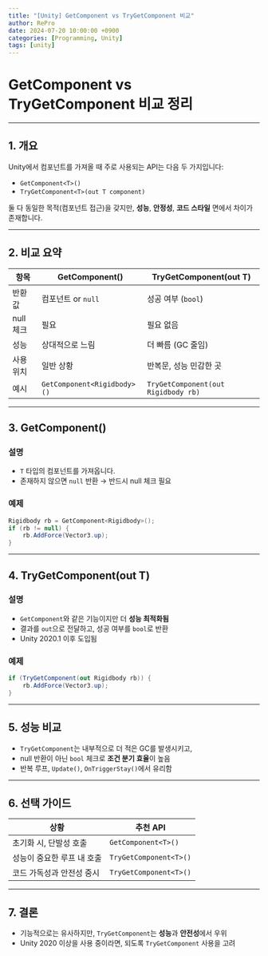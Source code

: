 ```yaml
---
title: "[Unity] GetComponent vs TryGetComponent 비교"
author: RePro
date: 2024-07-20 10:00:00 +0900
categories: [Programming, Unity]
tags: [unity]
---
```


# GetComponent vs TryGetComponent 비교 정리

---

## 1. 개요

Unity에서 컴포넌트를 가져올 때 주로 사용되는 API는 다음 두 가지입니다:

- `GetComponent<T>()`
- `TryGetComponent<T>(out T component)`

둘 다 동일한 목적(컴포넌트 접근)을 갖지만, **성능**, **안정성**, **코드 스타일** 면에서 차이가 존재합니다.

---

## 2. 비교 요약

| 항목 | GetComponent<T>() | TryGetComponent<T>(out T) |
|------|--------------------|----------------------------|
| 반환값 | 컴포넌트 or `null` | 성공 여부 (`bool`) |
| null 체크 | 필요 | 필요 없음 |
| 성능 | 상대적으로 느림 | 더 빠름 (GC 줄임) |
| 사용 위치 | 일반 상황 | 반복문, 성능 민감한 곳 |
| 예시 | `GetComponent<Rigidbody>()` | `TryGetComponent(out Rigidbody rb)` |

---

## 3. GetComponent<T>()

### 설명
- `T` 타입의 컴포넌트를 가져옵니다.
- 존재하지 않으면 `null` 반환 → 반드시 null 체크 필요

### 예제
```csharp
Rigidbody rb = GetComponent<Rigidbody>();
if (rb != null) {
    rb.AddForce(Vector3.up);
}
```

---

## 4. TryGetComponent<T>(out T)

### 설명
- `GetComponent`와 같은 기능이지만 더 **성능 최적화됨**
- 결과를 `out`으로 전달하고, 성공 여부를 `bool`로 반환
- Unity 2020.1 이후 도입됨

### 예제
```csharp
if (TryGetComponent(out Rigidbody rb)) {
    rb.AddForce(Vector3.up);
}
```

---

## 5. 성능 비교

- `TryGetComponent`는 내부적으로 더 적은 GC를 발생시키고,
- null 반환이 아닌 `bool` 체크로 **조건 분기 효율**이 높음
- 반복 루프, `Update()`, `OnTriggerStay()`에서 유리함

---

## 6. 선택 가이드

| 상황 | 추천 API |
|------|-----------|
| 초기화 시, 단발성 호출 | `GetComponent<T>()` |
| 성능이 중요한 루프 내 호출 | `TryGetComponent<T>()` |
| 코드 가독성과 안전성 중시 | `TryGetComponent<T>()` |

---

## 7. 결론

- 기능적으로는 유사하지만, `TryGetComponent`는 **성능**과 **안전성**에서 우위
- Unity 2020 이상을 사용 중이라면, 되도록 `TryGetComponent` 사용을 고려
